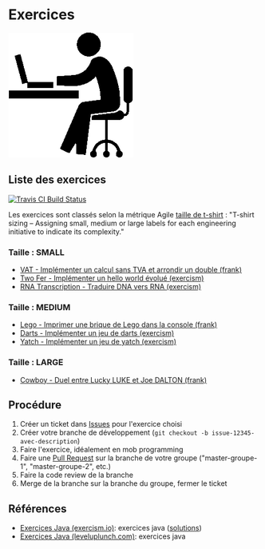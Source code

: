 # Exercices

![Icon Working (https://viewfromthegravytrain.files.wordpress.com/2014/01/icon_14894.png)](../docs/img/icon-working.png)

## Liste des exercices

[![Travis CI Build Status](https://travis-ci.org/simplonco/renault-digital-2020.svg?branch=master)](https://travis-ci.org/simplonco/renault-digital-2020)

Les exercices sont classés selon la métrique Agile [taille de t-shirt](https://producthabits.com/engineering-estimates/) : "T-shirt sizing – Assigning small, medium or large labels for each engineering initiative to indicate its complexity."

### Taille : SMALL

- [VAT - Implémenter un calcul sans TVA et arrondir un double (frank)](./frank-vat)
- [Two Fer - Implémenter un hello world évolué (exercism)](./exercism-two-fer)
- [RNA Transcription - Traduire DNA vers RNA (exercism)](./exercism-rna-transcription)

### Taille : MEDIUM

- [Lego - Imprimer une brique de Lego dans la console (frank)](./frank-lego)
- [Darts - Implémenter un jeu de darts (exercism)](./exercism-darts)
- [Yatch - Implémenter un jeu de yatch (exercism)](./exercism-yacht)

### Taille : LARGE

- [Cowboy - Duel entre Lucky LUKE et Joe DALTON (frank)](./frank-cowboy)

## Procédure

1. Créer un ticket dans [Issues](https://github.com/simplonco/renault-digital-2020/issues) pour l'exercice choisi
2. Créer votre branche de développement (`git checkout -b issue-12345-avec-description`)
3. Faire l'exercice, idéalement en mob programming
4. Faire une [Pull Request](https://github.com/simplonco/renault-digital-2020/pulls) sur la branche de votre groupe ("master-groupe-1", "master-groupe-2", etc.)
5. Faire la code review de la branche
6. Merge de la branche sur la branche du groupe, fermer le ticket

## Références

- [Exercices Java (exercism.io)](https://exercism.io/tracks/java/exercises): exercices java ([solutions](https://github.com/exercism/java/tree/master/exercises/))
- [Exercices Java (leveluplunch.com)](https://www.leveluplunch.com/java/exercises/): exercices java
